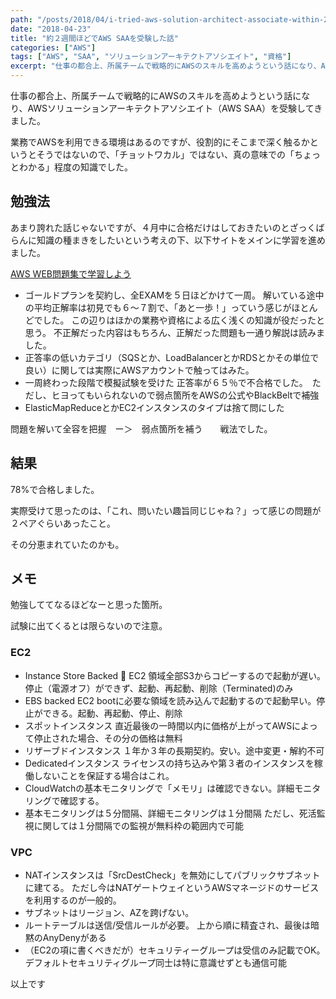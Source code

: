 ```yaml
---
path: "/posts/2018/04/i-tried-aws-solution-architect-associate-within-2-weeks/"
date: "2018-04-23"
title: "約２週間ほどでAWS SAAを受験した話"
categories: ["AWS"]
tags: ["AWS", "SAA", "ソリューションアーキテクトアソシエイト", "資格"]
excerpt: "仕事の都合上、所属チームで戦略的にAWSのスキルを高めようという話になり、AWSソリューションアーキテクトアソシエイト（AWS SAA）を受験してきました。業務でAWSを利用できる環境はあるのですが..."
---
```


仕事の都合上、所属チームで戦略的にAWSのスキルを高めようという話になり、AWSソリューションアーキテクトアソシエイト（AWS SAA）を受験してきました。

業務でAWSを利用できる環境はあるのですが、役割的にそこまで深く触るかというとそうではないので、「チョットワカル」ではない、真の意味での「ちょっとわかる」程度の知識でした。

## 勉強法

あまり誇れた話じゃないですが、４月中に合格だけはしておきたいのとざっくばらんに知識の種まきをしたいという考えの下、以下サイトをメインに学習を進めました。

[AWS WEB問題集で学習しよう]( https://aws.koiwaclub.com/)

* ゴールドプランを契約し、全EXAMを５日ほどかけて一周。 解いている途中の平均正解率は初見でも６〜７割で、「あと一歩！」っていう感じがほとんどでした。 この辺りはほかの業務や資格による広く浅くの知識が役だったと思う。 不正解だった内容はもちろん、正解だった問題も一通り解説は読みました。
* 正答率の低いカテゴリ（SQSとか、LoadBalancerとかRDSとかその単位で良い）に関しては実際にAWSアカウントで触ってはみた。
* 一周終わった段階で模擬試験を受けた 正答率が６５％で不合格でした。　ただし、ヒヨってもいられないので弱点箇所をAWSの公式やBlackBeltで補強
* ElasticMapReduceとかEC2インスタンスのタイプは捨て問にした

問題を解いて全容を把握　ー＞　弱点箇所を補う　　戦法でした。

## 結果

78%で合格しました。

実際受けて思ったのは、「これ、問いたい趣旨同じじゃね？」って感じの問題が２ペアぐらいあったこと。

その分恵まれていたのかも。

## メモ

勉強しててなるほどなーと思った箇所。

試験に出てくるとは限らないので注意。

### EC2

* Instance Store Backed  EC2 領域全部S3からコピーするので起動が遅い。停止（電源オフ）ができず、起動、再起動、削除（Terminated)のみ
* EBS backed EC2 bootに必要な領域を読み込んで起動するので起動早い。停止ができる。起動、再起動、停止、削除
* スポットインスタンス 直近最後の一時間以内に価格が上がってAWSによって停止された場合、その分の価格は無料
* リザーブドインスタンス １年か３年の長期契約。安い。途中変更・解約不可
* Dedicatedインスタンス ライセンスの持ち込みや第３者のインスタンスを稼働しないことを保証する場合はこれ。
* CloudWatchの基本モニタリングで「メモリ」は確認できない。詳細モニタリングで確認する。
* 基本モニタリングは５分間隔、詳細モニタリングは１分間隔 ただし、死活監視に関しては１分間隔での監視が無料枠の範囲内で可能

### VPC

* NATインスタンスは「SrcDestCheck」を無効にしてパブリックサブネットに建てる。 ただし今はNATゲートウェイというAWSマネージドのサービスを利用するのが一般的。
* サブネットはリージョン、AZを跨げない。
* ルートテーブルは送信/受信ルールが必要。 上から順に精査され、最後は暗黙のAnyDenyがある
* （EC2の項に書くべきだが）セキュリティーグループは受信のみ記載でOK。 デフォルトセキュリティグループ同士は特に意識せずとも通信可能

以上です